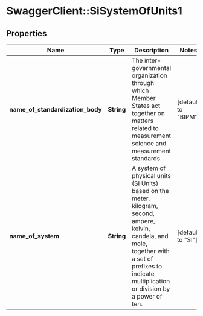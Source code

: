 # SwaggerClient::SiSystemOfUnits1

## Properties
Name | Type | Description | Notes
------------ | ------------- | ------------- | -------------
**name_of_standardization_body** | **String** | The inter-governmental organization through which Member States act together on matters related to measurement science and measurement standards. | [default to &quot;BIPM&quot;]
**name_of_system** | **String** | A system of physical units (SI Units) based on the meter, kilogram, second, ampere, kelvin, candela, and mole, together with a set of prefixes to indicate multiplication or division by a power of ten. | [default to &quot;SI&quot;]



